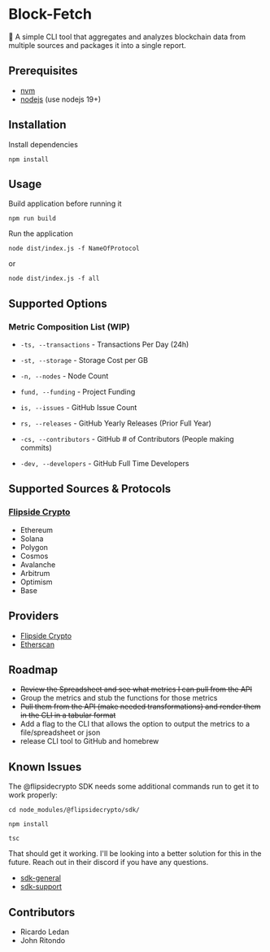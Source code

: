 # Block-Fetch

🐾 A simple CLI tool that aggregates and analyzes blockchain data from multiple sources and packages it into a single report.

## Prerequisites

* [nvm](https://github.com/nvm-sh/nvm)
* [nodejs](https://nodejs.org/en) (use nodejs 19+)

## Installation

Install dependencies

`npm install`

## Usage

Build application before running it

`npm run build`

Run the application

`node dist/index.js -f NameOfProtocol`

or 

`node dist/index.js -f all`

[//]: # (Install CLI tool globally)

[//]: # (`npm install block-fetch -g`)

## Supported Options


### Metric Composition List (WIP)

* `-ts, --transactions` - Transactions Per Day (24h)

* `-st, --storage` - Storage Cost per GB

* `-n, --nodes` - Node Count

* `fund, --funding` - Project Funding

* `is, --issues` - GitHub Issue Count

* `rs, --releases` - GitHub Yearly Releases (Prior Full Year)

* `-cs, --contributors` - GitHub # of Contributors (People making commits)

* `-dev, --developers` - GitHub Full Time Developers

## Supported Sources & Protocols

### [Flipside Crypto](https://flipsidecrypto.xyz/)

* Ethereum
* Solana
* Polygon
* Cosmos
* Avalanche
* Arbitrum
* Optimism
* Base

## Providers

* [Flipside Crypto](https://flipsidecrypto.xyz/)
* [Etherscan](https://etherscan.io/)

## Roadmap

* ~~Review the Spreadsheet and see what metrics I can pull from the API~~
* Group the metrics and stub the functions for those metrics
* ~~Pull them from the API (make needed transformations) and render them in the CLI in a tabular format~~
* Add a flag to the CLI that allows the option to output the metrics to a file/spreadsheet or json
* release CLI tool to GitHub and homebrew

## Known Issues

The @flipsidecrypto SDK needs some additional commands run to get it to work properly:

`cd node_modules/@flipsidecrypto/sdk/`

`npm install`

`tsc`

That should get it working.
I'll be looking into a better solution for this in the future.
Reach out in their discord if you have any questions.

* [sdk-general](https://discord.com/channels/784442203187314689/992103637587337226)
* [sdk-support](https://discord.com/channels/784442203187314689/991341227586879578)

## Contributors 

* Ricardo Ledan
* John Ritondo
